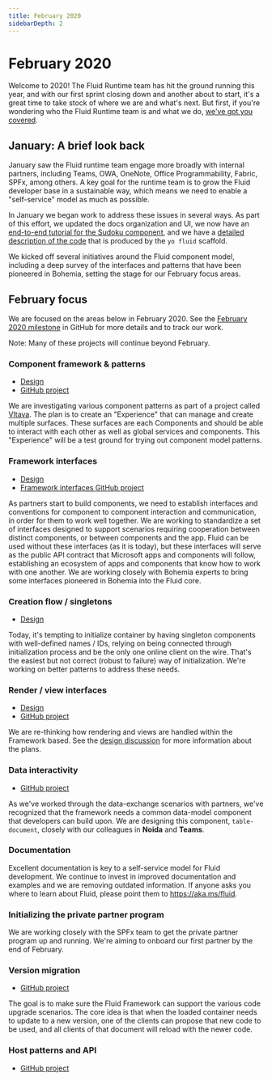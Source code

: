 ```yaml
---
title: February 2020
sidebarDepth: 2
---
```


# February 2020

Welcome to 2020! The Fluid Runtime team has hit the ground running this year, and with our first sprint closing down and
another about to start, it's a great time to take stock of where we are and what's next. But first, if you're wondering
who the Fluid Runtime team is and what we do, [we've got you covered](../README.md).

## January: A brief look back

January saw the Fluid runtime team engage more broadly with internal partners, including Teams, OWA, OneNote, Office
Programmability, Fabric, SPFx, among others. A key goal for the runtime team is to grow the Fluid developer base in a
sustainable way, which means we need to enable a "self-service" model as much as possible.

In January we began work to address these issues in several ways. As part of this effort, we updated the docs
organization and UI, we now have an [end-to-end tutorial for the Sudoku component](../tutorials/sudoku.md), and we have a
[detailed description of the code](../tutorials/dice-roller.md) that is produced by the `yo fluid` scaffold.

We kicked off several initiatives around the Fluid component model, including a deep survey of the interfaces and
patterns that have been pioneered in Bohemia, setting the stage for our February focus areas.

## February focus

We are focused on the areas below in February 2020. See the [February 2020
milestone](https://github.com/microsoft/FluidFramework/milestone/4) in GitHub for more details and to track our work.

Note: Many of these projects will continue beyond February.

### Component framework & patterns

<Badge text="Skyler Jokiel" vertical="middle" />

- [Design](https://github.com/microsoft/FluidFramework/issues/1015)
- [GitHub project](https://github.com/microsoft/FluidFramework/projects/12)

We are investigating various component patterns as part of a project called
[Vltava](https://github.com/microsoft/FluidFramework/issues/1015). The plan is to create an "Experience" that can manage
and create multiple surfaces. These surfaces are each Components and should be able to interact with each other as well
as global services and components. This "Experience" will be a test ground for trying out component model patterns.

### Framework interfaces

<Badge text="Matt Rakow" vertical="middle" />

- [Design](https://github.com/microsoft/FluidFramework/issues/1090)
- [Framework interfaces GitHub project](https://github.com/microsoft/FluidFramework/projects/16)

As partners start to build components, we need to establish interfaces and conventions for component to component
interaction and communication, in order for them to work well together. We are working to standardize a set of
interfaces designed to support scenarios requiring cooperation between distinct components, or between components and
the app. Fluid can be used without these interfaces (as it is today), but these interfaces will serve as the public API
contract that Microsoft apps and components will follow, establishing an ecosystem of apps and components that know how
to work with one another. We are working closely with Bohemia experts to bring some interfaces pioneered in Bohemia into
the Fluid core.

### Creation flow / singletons

<Badge text="Vlad Sudzilouski" vertical="middle" />

- [Design](https://github.com/microsoft/FluidFramework/issues/1096)

Today, it's tempting to initialize container by having singleton components with well-defined names / IDs, relying on
being connected through initialization process and be the only one online client on the wire. That's the easiest but not
correct (robust to failure) way of initialization. We're working on better patterns to address these needs.

### Render / view interfaces

<Badge text="Matt Rakow" vertical="middle" />

- [Design](https://github.com/microsoft/FluidFramework/issues/1042)
- [GitHub project](https://github.com/microsoft/FluidFramework/projects/14)

We are re-thinking how rendering and views are handled within the Framework based. See the [design
discussion](https://github.com/microsoft/FluidFramework/issues/1042) for more information about the plans.

### Data interactivity

<Badge text="Vlad Sudzilouski" vertical="middle" />

- [GitHub project](https://github.com/microsoft/FluidFramework/projects/18)

As we've worked through the data-exchange scenarios with partners, we've recognized that the framework needs a common
data-model component that developers can build upon. We are designing this component, `table-document`, closely with
our colleagues in **Noida** and **Teams**.

### Documentation

<Badge text="Tyler Butler" vertical="middle" />

Excellent documentation is key to a self-service model for Fluid development. We continue to invest in improved
documentation and examples and we are removing outdated information. If anyone asks you where to learn about Fluid,
please point them to <https://aka.ms/fluid>.

### Initializing the private partner program

<Badge text="Skyler Jokiel / Tyler Butler" vertical="middle" />

We are working closely with the SPFx team to get the private partner program up and running. We're aiming to onboard our
first partner by the end of February.

### Version migration

<Badge text="Arin Taylor / Wes Carlson" vertical="middle" />

- [GitHub project](https://github.com/microsoft/FluidFramework/projects/13)

The goal is to make sure the Fluid Framework can support the various code upgrade scenarios. The core idea is that when
the loaded container needs to update to a new version, one of the clients can propose that new code to be used, and all
clients of that document will reload with the newer code.

### Host patterns and API

<Badge text="Tony Murphy" vertical="middle" />

- [GitHub project](https://github.com/microsoft/FluidFramework/projects/15)
